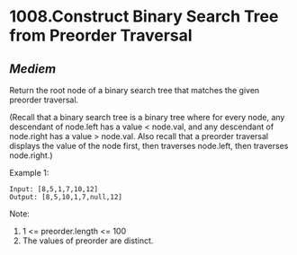 1008.Construct Binary Search Tree from Preorder Traversal
===========================

*Mediem*
---------------------------

Return the root node of a binary search tree that matches the given preorder traversal.

(Recall that a binary search tree is a binary tree where for every node, any descendant of node.left has a value < node.val, and any descendant of node.right has a value > node.val.  Also recall that a preorder traversal displays the value of the node first, then traverses node.left, then traverses node.right.)


Example 1:

    Input: [8,5,1,7,10,12]
    Output: [8,5,10,1,7,null,12]


Note:
1. 1 <= preorder.length <= 100
2. The values of preorder are distinct.
